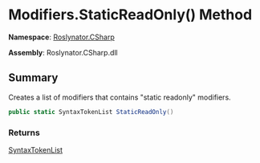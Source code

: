 # Modifiers\.StaticReadOnly\(\) Method

**Namespace**: [Roslynator.CSharp](../../README.md)

**Assembly**: Roslynator\.CSharp\.dll

## Summary

Creates a list of modifiers that contains "static readonly" modifiers\.

```csharp
public static SyntaxTokenList StaticReadOnly()
```

### Returns

[SyntaxTokenList](https://docs.microsoft.com/en-us/dotnet/api/microsoft.codeanalysis.syntaxtokenlist)

